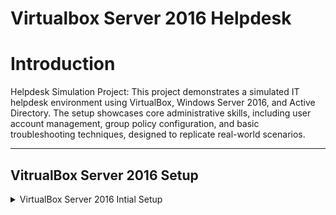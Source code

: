 # Virtualbox Server 2016 Helpdesk

# Introduction
Helpdesk Simulation Project: This project demonstrates a simulated IT helpdesk environment using VirtualBox, Windows Server 2016, and Active Directory. The setup showcases core administrative skills, including user account management, group policy configuration, and basic troubleshooting techniques, designed to replicate real-world scenarios.

---
## VitrualBox Server 2016 Setup

<details>
<summary>VirtualBox Server 2016 Intial Setup</summary>

---

</details>
